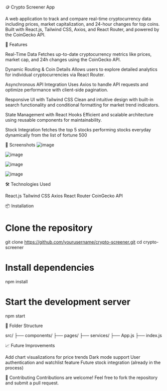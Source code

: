 🪙 Crypto Screener App

A web application to track and compare real-time cryptocurrency data including prices, market capitalization, and 24-hour changes for top coins. Built with React.js, Tailwind CSS, Axios, and React Router, and powered by the CoinGecko API.

🚀 Features

Real-Time Data
Fetches up-to-date cryptocurrency metrics like prices, market cap, and 24h changes using the CoinGecko API.

Dynamic Routing & Coin Details
Allows users to explore detailed analytics for individual cryptocurrencies via React Router.

Asynchronous API Integration
Uses Axios to handle API requests and optimize performance with client-side pagination.

Responsive UI with Tailwind CSS
Clean and intuitive design with built-in search functionality and conditional formatting for market trend indicators.

State Management with React Hooks
Efficient and scalable architecture using reusable components for maintainability.

Stock Integration
fetches the top 5 stocks performing stocks everyday dynamically from the list of fortune 500  

📸 Screenshots
![image](https://github.com/ser-attachments/assets/a0c357a6-b37b-43ea-b27a-014d720be7aa)

![image](https://github.com/user-attachments/assets/4daffd37-bbab-48e0-8790-dce34d73382d)

![image](https://github.com/user-attachments/assets/ff7d6257-c6cc-4f70-b7d3-5bf9945c1c66)


![image](https://github.com/user-attachments/assets/d8d0ff82-7a82-4277-bb9d-448dceafe3d3)



🛠️ Technologies Used

React.js
Tailwind CSS
Axios
React Router
CoinGecko API

📦 Installation

# Clone the repository
git clone https://github.com/yourusername/crypto-screener.git
cd crypto-screener

# Install dependencies
npm install

# Start the development server
npm start

📁 Folder Structure

src/
├── components/
├── pages/
├── services/
├── App.js
├── index.js


📈 Future Improvements

Add chart visualizations for price trends
Dark mode support
User authentication and watchlist feature
Future stock integration (already in the process)

🙌 Contributing
Contributions are welcome! Feel free to fork the repository and submit a pull request.
